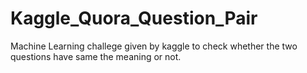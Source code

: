 # Kaggle_Quora_Question_Pair
Machine Learning challege given by kaggle to check whether the two questions have same the meaning or not. 
